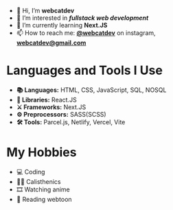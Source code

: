 - 👋 Hi, I’m **webcatdev**
- 👀 I’m interested in ***fullstack web development***
- 🌱 I’m currently learning **Next.JS**
- 📫 How to reach me: **[@webcatdev](https://www.instagram.com/webcatdev/)** on instagram, **webcatdev@gmail.com**

# Languages and Tools I Use
- **📚 Languages:** HTML, CSS, JavaScript, SQL, NOSQL
- **🔪 Libraries:** React.JS
- **⚔ Frameworks:** Next.JS
- **⚙ Preprocessors:** SASS(SCSS)
- **🛠 Tools:** Parcel.js, Netlify, Vercel, Vite

# My Hobbies
- 💻 Coding
- 🤸‍♂️ Calisthenics
- 🎞 Watching anime
- 📖 Reading webtoon


